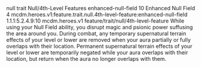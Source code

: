 <ability>
  <metadata>
    <class>null</class>
    <feature_type>trait</feature_type>
    <file_dpath>Null/4th-Level Features</file_dpath>
    <item_id>enhanced-null-field</item_id>
    <item_index>10</item_index>
    <item_name>Enhanced Null Field</item_name>
    <level>4</level>
    <scc>mcdm.heroes.v1:feature.trait.null.4th-level-feature:enhanced-null-field</scc>
    <scdc>1.1.1:5.2.4.9:10</scdc>
    <source>mcdm.heroes.v1</source>
    <type>feature/trait/null/4th-level-feature</type>
  </metadata>
  <effects>
    <effect type="mundane">While using your Null Field ability, you disrupt magic and psionic power suffusing the area around you. During combat, any temporary supernatural terrain effects of your level or lower are removed when your aura partially or fully overlaps with their location. Permanent supernatural terrain effects of your level or lower are temporarily negated while your aura overlaps with their location, but return when the aura no longer overlaps with them.</effect>
  </effects>
</ability>
